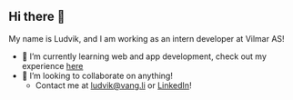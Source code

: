 ## Hi there 👋

My name is Ludvik, and I am working as an intern developer at Vilmar AS!

- 🌱 I’m currently learning web and app development, check out my experience [here](https://github.com/luddthree?tab=repositories)
- 👯 I’m looking to collaborate on anything!
    -  Contact me at ludvik@vang.li or [LinkedIn](https://linkedin.com/in/ludvikvangli)!

<!--
**luddthree/luddthree** is a ✨ _special_ ✨ repository because its `README.md` (this file) appears on your GitHub profile.

Here are some ideas to get you started:

- 🔭 I’m currently working on ...
- 🌱 I’m currently learning ...
- 👯 I’m looking to collaborate on ...
- 🤔 I’m looking for help with ...
- 💬 Ask me about ...
- 📫 How to reach me: ...
- 😄 Pronouns: ...
- ⚡ Fun fact: ...
-->
